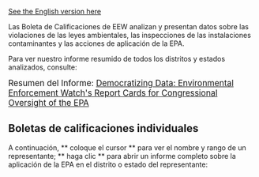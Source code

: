 <!--This snippet goes above the main content in `reports-content.md` in this folder-->

<a href="reports">See the English version here</a>

Las Boleta de Calificaciones de EEW analizan y presentan datos sobre las violaciones de las leyes ambientales, las inspecciones de las instalaciones contaminantes y las acciones de aplicación de la EPA.

Para ver nuestro informe resumido de todos los distritos y estados analizados, consulte:

<big> Resumen del Informe: <a href="https://envirodatagov.org/wp-content/uploads/2020/10/Democratizing-Data-Summary-Report.pdf"> Democratizing Data: Environmental Enforcement Watch's Report Cards for Congressional Oversight of the EPA </a> </big>

## Boletas de calificaciones individuales

A continuación, ** coloque el cursor ** para ver el nombre y rango de un representante; ** haga clic ** para abrir un informe completo sobre la aplicación de la EPA en el distrito o estado del representante:
